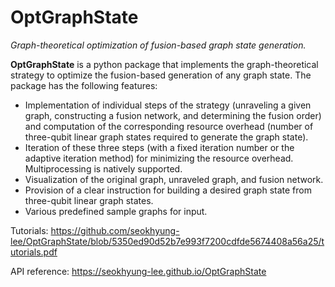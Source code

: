 # OptGraphState

*Graph-theoretical optimization of fusion-based graph state generation.*

**OptGraphState** is a python package that implements the graph-theoretical
strategy to optimize the fusion-based generation of any graph state.
The package has the following features:

- Implementation of individual steps of the strategy (unraveling a given graph,
constructing a fusion network, and determining the fusion order) and
computation of the corresponding resource overhead (number of three-qubit
linear graph states required to generate the graph state).
- Iteration of these three steps (with a fixed iteration number or the adaptive
iteration method) for minimizing the resource overhead. Multiprocessing is
natively supported.
- Visualization of the original graph, unraveled graph, and fusion network.
- Provision of a clear instruction for building a desired graph state from
three-qubit linear graph states.
- Various predefined sample graphs for input.

Tutorials: https://github.com/seokhyung-lee/OptGraphState/blob/5350ed90d52b7e993f7200cdfde5674408a56a25/tutorials.pdf

API reference: https://seokhyung-lee.github.io/OptGraphState
